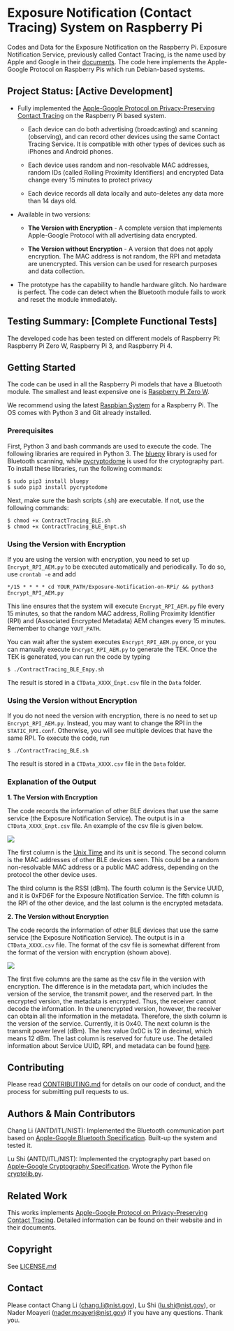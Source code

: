 # Exposure Notification (Contact Tracing) System on Raspberry Pi

Codes and Data for the Exposure Notification on the Raspberry Pi. Exposure Notification Service, previously called Contact Tracing, is the name used by Apple and Google in their [documents](https://www.apple.com/covid19/contacttracing/). The code here implements the Apple-Google Protocol on Raspberry Pis which run Debian-based systems. 

## Project Status: [Active Development]

* Fully implemented the [Apple-Google Protocol on Privacy-Preserving Contact Tracing](https://www.apple.com/covid19/contacttracing/) on the Raspberry Pi based system.  

  * Each device can do both advertising (broadcasting) and scanning (observing), and can record other devices using the same Contact Tracing Service. It is compatible with other types of devices such as iPhones and Android phones.
  
  * Each device uses random and non-resolvable MAC addresses, random IDs (called Rolling Proximity Identifiers) and encrypted Data change every 15 minutes to protect privacy

  * Each device records all data locally and auto-deletes any data more than 14 days old. 

* Available in two versions:

  * **The Version with Encryption** - A complete version that implements Apple-Google Protocol with all advertising data encrypted. 
  
  * **The Version without Encryption** - A version that does not apply encryption. The MAC address is not random, the RPI and metadata are unencrypted. This version can be used for research purposes and data collection. 

* The prototype has the capability to handle hardware glitch. No hardware is perfect. The code can detect when the Bluetooth module fails to work and reset the module immediately. 


## Testing Summary: [Complete Functional Tests]

The developed code has been tested on different models of Raspberry Pi: Raspberry Pi Zero W, Raspberry Pi 3, and Raspberry Pi 4. 

## Getting Started

The code can be used in all the Raspberry Pi models that have a Bluetooth module. The smallest and least expensive one is [Raspberry Pi Zero W](https://www.raspberrypi.org/products/raspberry-pi-zero-w/). 

We recommend using the latest [Raspbian System](https://www.raspberrypi.org/downloads/) for a Raspberry Pi. The OS comes with Python 3 and Git already installed. 

### Prerequisites

First, Python 3 and bash commands are used to execute the code. The following libraries are required in Python 3. The [bluepy](https://github.com/IanHarvey/bluepy) library is used for Bluetooth scanning, while [pycryptodome](https://pypi.org/project/pycryptodome/) is used for the cryptography part. To install these libraries, run the following commands:
```
$ sudo pip3 install bluepy
$ sudo pip3 install pycryptodome
```
Next, make sure the bash scripts (.sh) are executable. If not, use the following commands:
```
$ chmod +x ContractTracing_BLE.sh
$ chmod +x ContractTracing_BLE_Enpt.sh
```

### Using the Version with Encryption
If you are using the version with encryption, you need to set up `Encrypt_RPI_AEM.py` to be executed automatically and periodically. To do so, use `crontab -e` and add 
```
*/15 * * * * cd YOUR_PATH/Exposure-Notification-on-RPi/ && python3 Encrypt_RPI_AEM.py
```
This line ensures that the system will execute `Encrypt_RPI_AEM.py` file every 15 minutes, so that the random MAC address, Rolling Proximity Identifier (RPI) and (Associated Encrypted Metadata) AEM changes every 15 minutes. Remember to change `YOUT_PATH`. 

You can wait after the system executes `Encrypt_RPI_AEM.py` once, or you can manually execute `Encrypt_RPI_AEM.py` to generate the TEK. Once the TEK is generated, you can run the code by typing
```
$ ./ContractTracing_BLE_Enpy.sh
```
The result is stored in a `CTData_XXXX_Enpt.csv` file in the `Data` folder. 

### Using the Version without Encryption

If you do not need the version with encryption, there is no need to set up `Encrypt_RPI_AEM.py`. Instead, you may want to change the RPI in the `STATIC_RPI.conf`. Otherwise, you will see multiple devices that have the same RPI. To execute the code, run
```
$ ./ContractTracing_BLE.sh
```
The result is stored in a `CTData_XXXX.csv` file in the `Data` folder. 

### Explanation of the Output

**1. The Version with Encryption**

The code records the information of other BLE devices that use the same service (the Exposure Notification Service). The output is in a `CTData_XXXX_Enpt.csv` file. An example of the csv file is given below. 

<img src="https://github.com/ececli/Exposure-Notification-on-RPi/blob/master/images/Example_Enctypted_Data.PNG">

The first column is the [Unix Time](https://en.wikipedia.org/wiki/Unix_time) and its unit is second. The second column is the MAC addresses of other BLE devices seen. This could be a random non-resolvable MAC address or a public MAC address, depending on the protocol the other device uses.  

The third column is the RSSI (dBm). The fourth column is the Service UUID, and it is 0xFD6F for the Exposure Notification Service. The fifth column is the RPI of the other device, and the last column is the encrypted metadata. 

**2. The Version without Encryption**

The code records the information of other BLE devices that use the same service (the Exposure Notification Service). The output is in a `CTData_XXXX.csv` file. The format of the csv file is somewhat different from the format of the version with encryption (shown above).

<!--<img src="/images/Example_Output_ContactTracing.PNG">-->
<img src="https://github.com/ececli/Exposure-Notification-on-RPi/blob/master/images/Example_Output_ContactTracing.PNG">

The first five columns are the same as the csv file in the version with encryption. The difference is in the metadata part, which includes the version of the service, the transmit power, and the reserved part. In the encrypted version, the metadata is encrypted. Thus, the receiver cannot decode the information. In the unencrypted version, however, the receiver can obtain all the information in the metadata. Therefore, the sixth column is the version of the service. Currently, it is 0x40. The next column is the transmit power level (dBm). The hex value 0x0C is 12 in decimal, which means 12 dBm. The last column is reserved for future use. The detailed information about Service UUID, RPI, and metadata can be found [here](https://www.apple.com/covid19/contacttracing/). 

## Contributing

Please read [CONTRIBUTING.md](/CONTRIBUTING.md) for details on our code of conduct, and the process for submitting pull requests to us.

## Authors & Main Contributors

Chang Li (ANTD/ITL/NIST): Implemented the Bluetooth communication part based on [Apple-Google Bluetooth Specification](https://www.apple.com/covid19/contacttracing/). Built-up the system and tested it. 

Lu Shi (ANTD/ITL/NIST): Implemented the cryptography part based on [Apple-Google Cryptography Specification](https://www.apple.com/covid19/contacttracing/). Wrote the Python file [cryptolib.py](\cryptolib.py).

<!--See also the list of [contributors](https://github.com/your/project/contributors) who participated in this project.-->

## Related Work

This works implements [Apple-Google Protocol on Privacy-Preserving Contact Tracing](https://www.apple.com/covid19/contacttracing/). Detailed information can be found on their website and in their documents. 



## Copyright

See [LICENSE.md](/LICENSE.md)

<!--
## Acknowledgments

*Note: Add this if you want to acknowledge people beyond the main contributors.*

* Hat tip to anyone whose code was used
* Inspiration
* etc
-->
## Contact

Please contact Chang Li (<chang.li@nist.gov>), Lu Shi (<lu.shi@nist.gov>), or Nader Moayeri (<nader.moayeri@nist.gov>) if you have any questions. Thank you.
